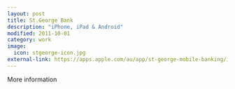 ```yaml
---
layout: post
title: St.George Bank
description: "iPhone, iPad & Android"
modified: 2011-10-01
category: work
image:
  icon: stgeorge-icon.jpg
external-link: https://apps.apple.com/au/app/st-george-mobile-banking/id294380705
---
```


More information
